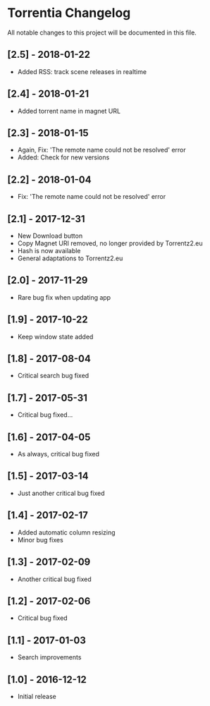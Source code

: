 # Torrentia Changelog

All notable changes to this project will be documented in this file.

## [2.5] - 2018-01-22
- Added RSS: track scene releases in realtime

## [2.4] - 2018-01-21
- Added torrent name in magnet URL

## [2.3] - 2018-01-15
- Again, Fix: 'The remote name could not be resolved' error
- Added: Check for new versions

## [2.2] - 2018-01-04
- Fix: 'The remote name could not be resolved' error

## [2.1] - 2017-12-31
- New Download button
- Copy Magnet URI removed, no longer provided by Torrentz2.eu
- Hash is now available
- General adaptations to Torrentz2.eu

## [2.0] - 2017-11-29
- Rare bug fix when updating app

## [1.9] - 2017-10-22
- Keep window state added

## [1.8] - 2017-08-04
- Critical search bug fixed

## [1.7] - 2017-05-31
- Critical bug fixed...

## [1.6] - 2017-04-05
- As always, critical bug fixed

## [1.5] - 2017-03-14
- Just another critical bug fixed

## [1.4] - 2017-02-17
- Added automatic column resizing
- Minor bug fixes

## [1.3] - 2017-02-09
- Another critical bug fixed

## [1.2] - 2017-02-06
- Critical bug fixed

## [1.1] - 2017-01-03
- Search improvements

## [1.0] - 2016-12-12
- Initial release